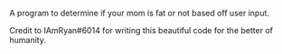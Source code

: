 A program to determine if your mom is fat or not based off user input.

Credit to IAmRyan#6014 for writing this beautiful code for the better of humanity.